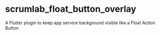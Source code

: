 # scrumlab_float_button_overlay
A Flutter plugin to keep app service background visible like a Float Action Button
